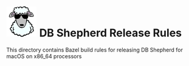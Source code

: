 # ![DB Shepherd](images/dbshepherd.png) DB Shepherd Release Rules

This directory contains Bazel build rules for releasing DB Shepherd for macOS
on x86_64 processors

